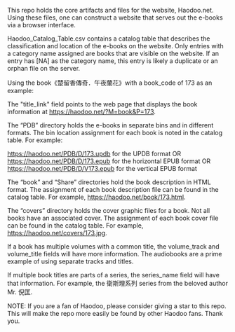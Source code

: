 This repo holds the core artifacts and files for the website, Haodoo.net. Using these files, one can construct a website that serves out the e-books via a browser interface.

Haodoo_Catalog_Table.csv contains a catalog table that describes the classification and location of the e-books on the website. Only entries with a category name assigned are books that are visible on the website. If an entry has [NA] as the category name, this entry is likely a duplicate or an orphan file on the server.

Using the book《楚留香傳奇．午夜蘭花》with a book_code of 173 as an example:

The "title_link" field points to the web page that displays the book information at https://haodoo.net/?M=book&P=173.

The “PDB” directory holds the e-books in separate bins and in different formats. The bin location assignment for each book is noted in the catalog table. For example:

https://haodoo.net/PDB/D/173.updb for the UPDB format OR
https://haodoo.net/PDB/D/173.epub for the horizontal EPUB format OR
https://haodoo.net/PDB/D/V173.epub for the vertical EPUB format

The “book” and “Share” directories hold the book description in HTML format. The assignment of each book description file can be found in the catalog table. For example, https://haodoo.net/book/173.html.

The “covers” directory holds the cover graphic files for a book. Not all books have an associated cover. The assignment of each book cover file can be found in the catalog table. For example, https://haodoo.net/covers/173.jpg.

If a book has multiple volumes with a common title, the volume_track and volume_title fields will have more information. The audiobooks are a prime example of using separate tracks and titles.

If multiple book titles are parts of a series, the series_name field will have that information. For example, the 衛斯理系列 series from the beloved author Mr. 倪匡.

NOTE: If you are a fan of Haodoo, please consider giving a star to this repo. This will make the repo more easily be found by other Haodoo fans. Thank you.
